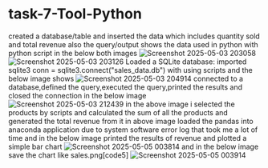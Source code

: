# task-7-Tool-Python
created a database/table and inserted the data which includes quantity sold and total revenue also the query/output shows the data used in python with python script in the below both images 
![Screenshot 2025-05-03 203058](https://github.com/user-attachments/assets/3bc8c286-d5df-4947-a77d-64a4ca66afe0)
![Screenshot 2025-05-03 203126](https://github.com/user-attachments/assets/e2c2c503-96c5-4164-a096-dbf4739879a8)
Loaded a SQLite database: imported sqlite3 conn = sqlite3.connect("sales_data.db") with using scripts and the below image shows
![Screenshot 2025-05-03 204914](https://github.com/user-attachments/assets/76c36053-310d-423f-9fc9-9ccec65828c0)
connected to a database,defined the query,executed the query,printed the results and closed the connection in the below image
![Screenshot 2025-05-03 212439](https://github.com/user-attachments/assets/c427bbbb-4b91-471a-b117-1b30840ac083)
in the above image i selected the products by scripts and calculated the sum of all the products and generated the total revenue from it in above image
loaded the pandas into anaconda application due to system software error log that took me a lot of time and in the below image printed the results of revenue and plotted a simple bar chart 
![Screenshot 2025-05-05 003814](https://github.com/user-attachments/assets/7c591520-c538-4c05-9bf3-0988d623296e)
and in the below image save the chart like sales.png[code5]
![Screenshot 2025-05-05 003914](https://github.com/user-attachments/assets/d3df89ff-f757-47ca-9ed9-215b6512ee22)
